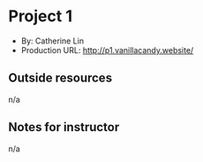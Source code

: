 # Project 1
+ By: Catherine Lin
+ Production URL: <http://p1.vanillacandy.website/>

## Outside resources
n/a

## Notes for instructor
n/a
